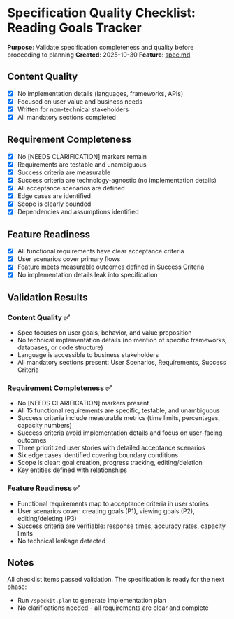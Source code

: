 # Specification Quality Checklist: Reading Goals Tracker

**Purpose**: Validate specification completeness and quality before proceeding to planning
**Created**: 2025-10-30
**Feature**: [spec.md](../spec.md)

## Content Quality

- [x] No implementation details (languages, frameworks, APIs)
- [x] Focused on user value and business needs
- [x] Written for non-technical stakeholders
- [x] All mandatory sections completed

## Requirement Completeness

- [x] No [NEEDS CLARIFICATION] markers remain
- [x] Requirements are testable and unambiguous
- [x] Success criteria are measurable
- [x] Success criteria are technology-agnostic (no implementation details)
- [x] All acceptance scenarios are defined
- [x] Edge cases are identified
- [x] Scope is clearly bounded
- [x] Dependencies and assumptions identified

## Feature Readiness

- [x] All functional requirements have clear acceptance criteria
- [x] User scenarios cover primary flows
- [x] Feature meets measurable outcomes defined in Success Criteria
- [x] No implementation details leak into specification

## Validation Results

### Content Quality ✅
- Spec focuses on user goals, behavior, and value proposition
- No technical implementation details (no mention of specific frameworks, databases, or code structure)
- Language is accessible to business stakeholders
- All mandatory sections present: User Scenarios, Requirements, Success Criteria

### Requirement Completeness ✅
- No [NEEDS CLARIFICATION] markers present
- All 15 functional requirements are specific, testable, and unambiguous
- Success criteria include measurable metrics (time limits, percentages, capacity numbers)
- Success criteria avoid implementation details and focus on user-facing outcomes
- Three prioritized user stories with detailed acceptance scenarios
- Six edge cases identified covering boundary conditions
- Scope is clear: goal creation, progress tracking, editing/deletion
- Key entities defined with relationships

### Feature Readiness ✅
- Functional requirements map to acceptance criteria in user stories
- User scenarios cover: creating goals (P1), viewing goals (P2), editing/deleting (P3)
- Success criteria are verifiable: response times, accuracy rates, capacity limits
- No technical leakage detected

## Notes

All checklist items passed validation. The specification is ready for the next phase:
- Run `/speckit.plan` to generate implementation plan
- No clarifications needed - all requirements are clear and complete
